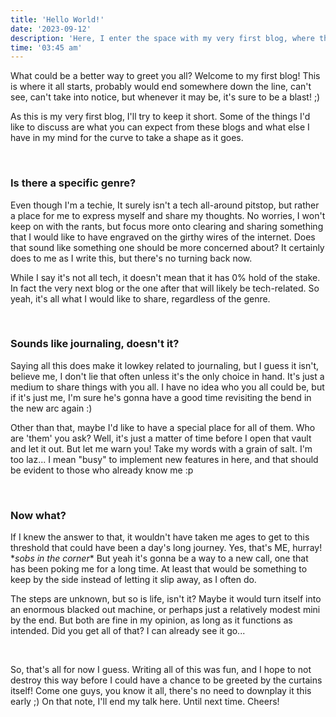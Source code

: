 ```yaml
---
title: 'Hello World!'
date: '2023-09-12'
description: 'Here, I enter the space with my very first blog, where thoughts play the game. Yay! Watch out, though; there could be someone hiding there.'
time: '03:45 am'
---
```


What could be a better way to greet you all? Welcome to my first blog! This is where it all starts, probably would end somewhere down the line, can\'t see, can\'t take into notice, but whenever it may be, it\'s sure to be a blast! ;)

As this is my very first blog, I\'ll try to keep it short. Some of the things I\'d like to discuss are what you can expect from these blogs and what else I have in my mind for the curve to take a shape as it goes.

&nbsp;

### Is there a specific genre? 

Even though I\'m a techie, It surely isn\'t a tech all-around pitstop, but rather a place for me to express myself and share my thoughts. No worries, I won\'t keep on with the rants, but focus more onto clearing and sharing something that I would like to have engraved on the girthy wires of the internet. Does that sound like something one should be more concerned about? It certainly does to me as I write this, but there\'s no turning back now.

While I say it's not all tech, it doesn\'t mean that it has 0% hold of the stake. In fact the very next blog or the one after that will likely be tech-related. So yeah, it\'s all what I would like to share, regardless of the genre.

&nbsp;

### Sounds like journaling, doesn't it?

Saying all this does make it lowkey related to journaling, but I guess it isn\'t, believe me, I don\'t lie that often unless it\'s the only choice in hand. It\'s just a medium to share things with you all. I have no idea who you all could be, but if it\'s just me, I\'m sure he\'s gonna have a good time revisiting the bend in the new arc again :)

Other than that, maybe I\'d like to have a special place for all of them. Who are 'them' you ask? Well, it's just a matter of time before I open that vault and let it out. But let me warn you! Take my words with a grain of salt. I'm too laz... I mean "busy" to implement new features in here, and that should be evident to those who already know me :p

&nbsp;

### Now what?

If I knew the answer to that, it wouldn\'t have taken me ages to get to this threshold that could have been a day\'s long journey. Yes, that\'s ME, hurray! \**sobs in the corner*\* But yeah it\'s gonna be a way to a new call, one that has been poking me for a long time. At least that would be something to keep by the side instead of letting it slip away, as I often do.

The steps are unknown, but so is life, isn\'t it? Maybe it would turn itself into an enormous blacked out machine, or perhaps just a relatively modest mini by the end. But both are fine in my opinion, as long as it functions as intended. Did you get all of that? I can already see it go...

&nbsp;

So, that\'s all for now I guess. Writing all of this was fun, and I hope to not destroy this way before I could have a chance to be greeted by the curtains itself! Come one guys, you know it all, there\'s no need to downplay it this early ;) On that note, I\'ll end my talk here. Until next time. Cheers!
